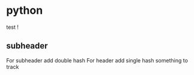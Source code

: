 # python
test !

## subheader
For subheader add double hash
For header add single hash
something to track
